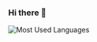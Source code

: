 ### Hi there 👋

<!--
**liam-kimball/liam-kimball** is a ✨ _special_ ✨ repository because its `README.md` (this file) appears on your GitHub profile.

Here are some ideas to get you started:

- 🔭 I’m currently working on ...
- 🌱 I’m currently learning ...
- 👯 I’m looking to collaborate on ...
- 🤔 I’m looking for help with ...
- 💬 Ask me about ...
- 📫 How to reach me: ...
- 😄 Pronouns: ...
- ⚡ Fun fact: ...
-->
<p>
    <img src="https://github-readme-stats.vercel.app/api/top-langs/?username=liam-kimball&title_color=402e32&text_color=ffffff&bg_color=f5f5f5&hide_border=true&border_radius=25&layout=compact" alt="Most Used Languages">
</p>
